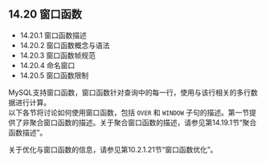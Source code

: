 ## 14.20 窗口函数

- 14.20.1 窗口函数描述
- 14.20.2 窗口函数概念与语法
- 14.20.3 窗口函数帧规范
- 14.20.4 命名窗口
- 14.20.5 窗口函数限制

MySQL支持窗口函数，窗口函数针对查询中的每一行，使用与该行相关的多行数据进行计算。  
以下各节将讨论如何使用窗口函数，包括 `OVER` 和 `WINDOW` 子句的描述。第一节提供了非聚合窗口函数的描述。关于聚合窗口函数的描述，请参见第14.19.1节“聚合函数描述”。

关于优化与窗口函数的信息，请参见第10.2.1.21节“窗口函数优化”。